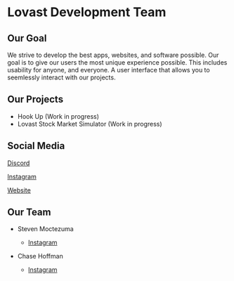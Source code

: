# Lovast Development Team
## Our Goal
We strive to develop the best apps, websites, and software possible. Our goal is to give our users
the most unique experience possible. This includes usability for anyone, and everyone. A user interface
that allows you to seemlessly interact with our projects.

## Our Projects
- Hook Up (Work in progress)
- Lovast Stock Market Simulator (Work in progress)

## Social Media
[Discord](https://discord.gg/UDhAcS)

[Instagram](https://www.instagram.com/those_one_devs/)

[Website](https://lovast.com/)

## Our Team
- Steven Moctezuma
    - [Instagram](https://www.instagram.com/steven_aztec/)

- Chase Hoffman
    - [Instagram](https://www.instagram.com/hoff_chas/)
